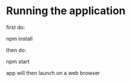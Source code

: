 # Running the application
first do:

npm install

then do: 

npm start


app will then launch on a web browser
